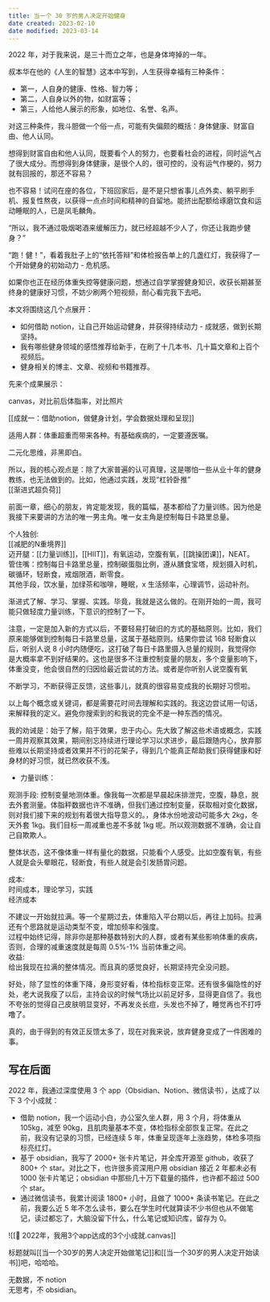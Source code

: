 ```yaml
---
title: 当一个 30 岁的男人决定开始健身
date created: 2023-02-10
date modified: 2023-03-14
---
```


2022 年，对于我来说，是三十而立之年，也是身体垮掉的一年。

叔本华在他的《人生的智慧》这本中写到，人生获得幸福有三种条件：

- 第一，人自身的健康、性格、智力等；
- 第二，人自身以外的物，如财富等；
- 第三，人给他人展示的形象，如地位、名誉、名声。

对这三种条件，我斗胆做一个俗一点，可能有失偏颇的概括：身体健康、财富自由、他人认同。

想得到财富自由和他人认同，既要看个人的努力，也要看社会的进程，同时运气占了很大成分。而想得到身体健康，是很个人的，很可控的，没有运气作梗的，努力就有回报的，那还不容易？

也不容易！试问在座的各位，下班回家后，是不是只想省事儿点外卖、躺平刷手机、报复性熬夜，以获得一点点时间和精神的自留地。能挤出配额给琢磨饮食和运动睡眠的人，已是凤毛麟角。

“所以，我不通过吸烟喝酒来缓解压力，就已经超越不少人了，你还让我跑步健身？”

“跑！健！”，看着我肚子上的“依托答辩”和体检报告单上的几盏红灯，我获得了一个开始健身的初始动力 - 危机感。

如果你也正在经历体重失控等健康问题，想通过自学掌握健身知识，收获长期甚至终身的健康好习惯，不妨少刷两个短视频，耐心看完我下去吧。

本文将围绕这几个点展开：

- 如何借助 notion，让自己开始运动健身，并获得持续动力 - 成就感，做到长期坚持。
- 我有哪些健身领域的感悟推荐给新手，在刷了十几本书、几十篇文章和上百个视频后。
- 健身相关的博主、文章、视频和书籍推荐。

先来个成果展示：

canvas，对比前后体脂率，对比照片

[[成就一：借助notion，做健身计划，学会数据处理和呈现]]

适用人群：体重超重而带来各种。有基础疾病的，一定要遵医嘱。

二元化思维，非黑即白。

所以，我的核心观点是：除了大家普遍的认可真理，这是哪怕一些从业十年的健身教练，也无法做到的。比如，他通过实践，发现“杠铃卧推”  
[[渐进式超负荷]]

前面一章，细心的朋友，肯定能发现，我的篇幅，基本都给了力量训练。因为他是我接下来要讲的方法的唯一男主角。唯一女主角是控制每日卡路里总量。

个人独创:  
[[减肥的N重境界]]  
迈开腿：[[力量训练]]，[[HIIT]]，有氧运动，空腹有氧，[[跳操团课]]，NEAT。  
管住嘴：控制每日卡路里总量，控制碳蛋脂比例，遵从膳食宝塔，规划摄入时机，碳循环，轻断食，戒烟限酒，断零食。  
其他手段，饮水量，加绿茶和咖啡，睡眠，x 生活频率，心理调节，运动补剂。

渐进式了解、学习、掌握、实践。毕竟，我就是这么做的。在刚开始的一周，我可能只做轻度力量训练，下意识的控制了一下。

注意，一定是加入新的方式以后，不要轻易打破旧的方式的基础原则。比如，我们原来能够做到控制每日卡路里总量，这属于基础原则。结果你尝试 168 轻断食以后，听别人说 8 小时内随便吃，这打破了每日卡路里摄入总量的规则，我觉得你是大概率拿不到好结果的。这也是很多不注重控制变量的朋友，多个变量影响下，体重没变，他会很自然的归因给最近尝试的方法。或者是你听别人说空腹有氧

不断学习，不断获得正反馈，这些事儿，就真的很容易变成我的长期好习惯啦。

以上每个概念或关键词，都是需要花时间去理解和实践的。我这边尝试用一句话，来解释我的定义。避免你搜索到的和我说的完全不是一种东西的情况。

我的劝诫是：始于了解，陷于效果，忠于内心。先大致了解这些术语或概念，实践一周并观察其效果，期间别忘持续进行理论学习以求进步，最后跟随内心，放弃那些难以长期坚持或者效果并不行的花架子，得到几个能真正帮助我们获得健康和好身材的好习惯，就已然收获不浅。

- 力量训练：

观测手段: 控制变量地测体重。像我每一次都是早晨起床排泄完，空腹，静息，脱去外套测量。体脂秤数据也许不准确，但我们通过控制变量，获取相对变化数据，则对我们接下来的规划有着很大指导意义的。，身体水份地波动可能多大 2kg，冬天外套 1kg。我们目标一周减重也差不多就 1kg 呢。所以观测数据不准确，会让自己自欺欺人。

整体状态，这不像体重一样有量化的数据，只能看个人感受。比如空腹有氧，有些人就是会头晕眼花，轻断食，有些人就是会引发肠胃问题。

成本:  
时间成本，理论学习，实践  
经济成本

不建议一开始就拉满。等一个星期过去，体重陷入平台期以后，再往上加码。拉满还有个思路就是运动类型不变，增加频率和强度。  
过程中始终记得，除非你是那种基数特别大的人群，或者有某些影响体重的疾病，否则，合理的减重速度就是每周 0.5%-1% 当前体重之间。  
收益:  
给出我现在拉满的整体情况。而且真的感觉良好，长期坚持完全没问题。

好处，除了显性的体重下降，身形变好看，体检指标变正常。还有很多偏隐性的好处，老大说我瘦了以后，主持会议的时候气场比以前足好多，显得更自信了。我也不夸张的觉得自己皮肤明显变好，不再发炎长痘，头发也不掉了，睡觉再也不打呼噜了。

真的，由于得到的有效正反馈太多了，现在对我来说，放弃健身变成了一件困难的事。

## 写在后面

2022 年，我通过深度使用 3 个 app（Obsidian、Notion、微信读书），达成了以下 3 个小成就：

- 借助 notion，我一个运动小白，办公室久坐人群，用 3 个月，将体重从 105kg，减至 90kg，且肌肉量基本不变，体检指标全部恢复正常。在此之前，我没有记录的习惯，已经连续 5 年，体重呈现逐年上涨趋势，体检多项指标亮红灯。
- 基于 obsidian，我写了 2000+ 张卡片笔记，并全库开源至 github，收获了 800+ 个 star。对比之下，也许很多资深用户用 obsidian 接近 2 年都未必有 1000 张卡片笔记；obsidian 中那些几十万下载量的插件，也许都不超过 500 个 star。
- 通过微信读书，我累计阅读 1800+ 小时，且做了 1000+ 条读书笔记。在此之前，我要么近 5 年不怎么读书，要么在学生时代就算读不少书但也从不做笔记，读过都忘了，大脑没留下什么，什么笔记或知识库，留存为 0。

![[🧩 2022年，我用3个app达成的3个小成就.canvas]]

标题就叫[[当一个30岁的男人决定开始做笔记]]和[[当一个30岁的男人决定开始读书]]吧，哈哈哈。

无数据，不 notion  
无思考，不 obsidian。
